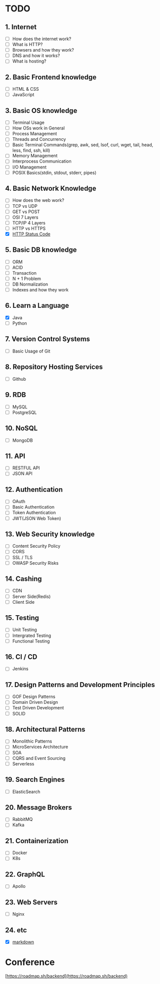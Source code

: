 # TODO

## 1\. Internet

-   [ ]  How does the internet work?
-   [ ]  What is HTTP?
-   [ ]  Browsers and how they work?
-   [ ]  DNS and how it works?
-   [ ]  What is hosting?

## 2\. Basic Frontend knowledge

-   [ ]  HTML & CSS
-   [ ]  JavaScript

## 3\. Basic OS knowledge

-   [ ]  Terminal Usage
-   [ ]  How OSs work in General
-   [ ]  Process Management
-   [ ]  Threads and Concurrency
-   [ ]  Basic Terminal Commands(grep, awk, sed, lsof, curl, wget, tail, head, less, find, ssh, kill)
-   [ ]  Memory Management
-   [ ]  Interprocess Communication
-   [ ]  I/O Management
-   [ ]  POSIX Basics(stdin, stdout, stderr, pipes)

## 4\. Basic Network Knowledge

-   [ ]  How does the web work?
-   [ ]  TCP vs UDP
-   [ ]  GET vs POST
-   [ ]  OSI 7 Layers
-   [ ]  TCP/IP 4 Layers
-   [ ]  HTTP vs HTTPS
-   [X]  [HTTP Status Code](https://github.com/blackhoal/Study/blob/main/Network/Http%20Status%20Code.md)

## 5\. Basic DB knowledge

-   [ ]  ORM
-   [ ]  ACID
-   [ ]  Transaction
-   [ ]  N + 1 Problem
-   [ ]  DB Normalization
-   [ ]  Indexes and how they work

## 6\. Learn a Language

-   [X]  Java
-   [ ]  Python

## 7\. Version Control Systems

-   [ ]  Basic Usage of Git

## 8\. Repository Hosting Services

-   [ ]  Github

## 9\. RDB

-   [ ]  MySQL
-   [ ]  PostgreSQL

## 10\. NoSQL

-   [ ]  MongoDB

## 11\. API

-   [ ]  RESTFUL API
-   [ ]  JSON API

## 12\. Authentication

-   [ ]  OAuth
-   [ ]  Basic Authentication
-   [ ]  Token Authentication
-   [ ]  JWT(JSON Web Token)

## 13\. Web Security knowledge

-   [ ]  Content Security Policy
-   [ ]  CORS
-   [ ]  SSL / TLS
-   [ ]  OWASP Security Risks

## 14\. Cashing

-   [ ]  CDN
-   [ ]  Server Side(Redis)
-   [ ]  Client Side

## 15\. Testing

-   [ ]  Unit Testing
-   [ ]  Intergrated Testing
-   [ ]  Functional Testing

## 16\. CI / CD

-   [ ]  Jenkins

## 17\. Design Patterns and Development Principles

-   [ ]  GOF Design Patterns
-   [ ]  Domain Driven Design
-   [ ]  Test Driven Development
-   [ ]  SOLID

## 18\. Architectural Patterns

-   [ ]  Monolithic Patterns
-   [ ]  MicroServices Architecture
-   [ ]  SOA
-   [ ]  CQRS and Event Sourcing
-   [ ]  Serverless

## 19\. Search Engines

-   [ ]  ElasticSearch

## 20\. Message Brokers

-   [ ]  RabbitMQ
-   [ ]  Kafka

## 21\. Containerization

-   [ ]  Docker
-   [ ]  K8s

## 22\. GraphQL

-   [ ]  Apollo

## 23\. Web Servers

-   [ ]  Nginx

## 24\. etc

-   [X]  [markdown]()

# Conference

[https://roadmap.sh/backend](https://roadmap.sh/backend)
